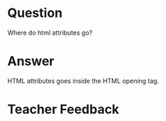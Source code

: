 # Question
Where do html attributes go?

# Answer

HTML attributes goes inside the HTML opening tag.
# Teacher Feedback
